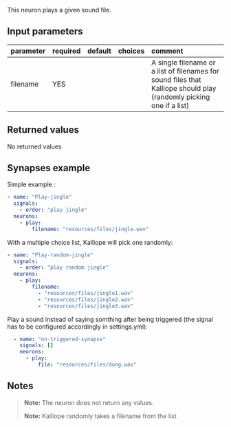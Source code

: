 This neuron plays a given sound file.

## Input parameters

| parameter     | required | default | choices | comment                                                                                                             |
|:--------------|:---------|:--------|:--------|:--------------------------------------------------------------------------------------------------------------------|
| filename      | YES      |         |         | A single filename or a list of filenames for sound files that Kalliope should play (randomly picking one if a list) |

## Returned values

No returned values

## Synapses example

Simple example :

```yaml
- name: "Play-jingle"
  signals:
    - order: "play jingle"
  neurons:
    - play:
        filename: "resources/files/jingle.wav"
```

With a multiple choice list, Kalliope will pick one randomly:

```yaml
- name: "Play-random-jingle"
  signals:
    - order: "play random jingle"
  neurons:
    - play:
        filename:
          - "resources/files/jingle1.wav"
          - "resources/files/jingle2.wav"
          - "resources/files/jingle3.wav"
```

Play a sound instead of saying somthing after being triggered (the signal has to be configured accordingly in settings.yml):


```yaml
  - name: "on-triggered-synapse"
    signals: []
    neurons:
      - play:
          file: "resources/files/dong.wav"

```


## Notes

> **Note:** The neuron does not return any values.
>
> **Note:** Kalliope randomly takes a filename from the list
